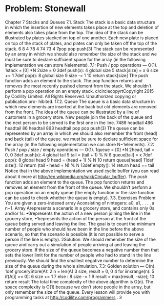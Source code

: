 # Problem: Stonewall

Chapter 7
Stacks and Queues
7.1. Stack
The stack is a basic data structure in which the insertion of new elements takes place at
the top and deletion of elements also takes place from the top. The idea of the stack can be
illustrated by plates stacked on top of one another. Each new plate is placed on top of the
stack of plates, and plates can only be taken oﬀ the top of the stack.
6
8
4
78
4
74
73
4
7pop pop push(3)
The stack can be represented by an array in which we should also remember the size of
the stack and we must be sure to declare suﬃcient space for the array (in the following
implementation we can store Nelements).
7.1: Push / pop operations — O(1).
1stack = [0] *N
2size = 0
3def push(x):
4 global size
5 stack[size] = x
6 size += 1
7def pop():
8 global size
9 size -= 1
10 return stack[size]
The push function adds an element to the stack. The pop function returns and removes the
most recently pushed element from the stack. We shouldn’t perform a pop operation on an
empty stack.
c/circlecopyrtCopyright 2015 by Codility Limited. All Rights Reserved. Unauthorized copying or publication pro-
hibited.
17.2. Queue
The queue is a basic data structure in which new elements are inserted at the back but old
elements are removed from the front. The idea of the queue can be illustrated by a line of
customers in a grocery store. New people join the back of the queue and the next person to
be served is the ﬁrst one in the line.
7486
headtail
486
headtail
86
headtail
863
headtail
pop pop push(3)
The queue can be represented by an array in which we should also remember the front (head)
and back (tail) of the queue. we must be sure to declare suﬃcient space for the array (in the
following implementation we can store N−1elements).
7.2: Push / pop / size / empty operations — O(1).
1queue = [0] *N
2head, tail = 0, 0
3def push(x):
4 global tail
5 tail = (tail + 1) % N
6 queue[tail] = x
7def pop():
8 global head
9 head = (head + 1) % N
10 return queue[head]
11def size():
12 return (tail - head + N) % N
13def empty():
14 return head == tail
Notice that in the above implementation we used cyclic buﬀer (you can read about it more
at http://en.wikipedia.org/wiki/Circular_buﬀer).
The push function adds an element to the queue. The pop function returns and removes
an element from the front of the queue. We shouldn’t perform a pop operation on an empty
queue (the empty function or the size function can be used to check whether the queue is
empty).
7.3. Exercises
Problem: You are given a zero-indexed array Aconsisting of nintegers: a0, a1, . . . , a n−1.
Array Arepresents a scenario in a grocery store, and contains only 0s and/or 1s:
•0represents the action of a new person joining the line in the grocery store,
•1represents the action of the person at the front of the queue being served and leaving
the line.
The goal is to count the minimum number of people who should have been in the line before
the above scenario, so that the scenario is possible (it is not possible to serve a person if the
line is empty).
2Solution: We should remember the size of the queue and carry out a simulation of people
arriving at and leaving the grocery store. If the size of the queue becomes a negative number
then that sets the lower limit for the number of people who had to stand in the line previously.
We should ﬁnd the smallest negative number to determine the size of the queue during the
whole simulation.
7.3: Golden solution — O(n).
1def groceryStore(A):
2 n = len(A)
3 size, result = 0, 0
4 for iinxrange(n):
5 if(A[i] == 0):
6 size += 1
7 else :
8 size -= 1
9 result = max(result, -size);
10 return result
The total time complexity of the above algorithm is O(n). The space complexity is O(1)
because we don’t store people in the array, but only remember the size of the queue.
Every lesson will provide you with programming tasks at http://codility.com/programmers .
3